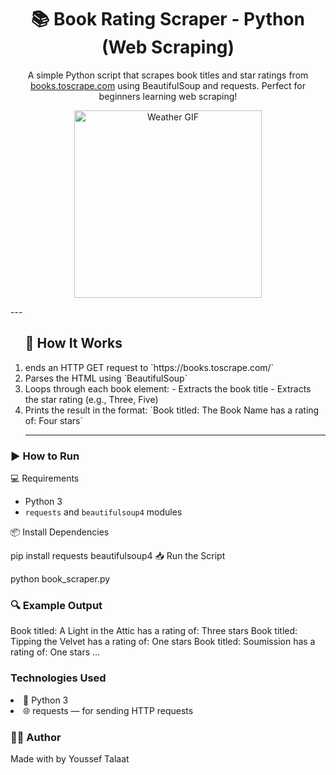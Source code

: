 <h1 align="center">📚 Book Rating Scraper - Python (Web Scraping)</h1>

<p align="center">
  A simple Python script that scrapes book titles and star ratings from <a href="https://books.toscrape.com" target="_blank">books.toscrape.com</a> using BeautifulSoup and requests.  
  Perfect for beginners learning web scraping!
</p>

<p align="center">
  <img src="https://media.giphy.com/media/v1.Y2lkPTc5MGI3NjExMWdkamVvaWhiODg2dW1oajdjZnJwaHNoNHBwazU0MWd5ZTVsZGMzbyZlcD12MV9naWZzX3NlYXJjaCZjdD1n/bGgsc5mWoryfgKBx1u/giphy.gif" width="300" alt="Weather GIF"/>
</p>
---
<ol>
<h2>🧠 How It Works </h2>

 <li>ends an HTTP GET request to `https://books.toscrape.com/`</li>
   <li> Parses the HTML using `BeautifulSoup`</li>
 <li>
Loops through each book element:
   - Extracts the book title
   - Extracts the star rating (e.g., Three, Five)</li>
<li>
 Prints the result in the format:  
   `Book titled: The Book Name has a rating of: Four stars`</li>

---
</ol>
<h3> ▶️ How to Run</h3>
<p> 💻 Requirements

- Python 3
- `requests` and `beautifulsoup4` modules

 📦 Install Dependencies

pip install requests beautifulsoup4
📥 Run the Script

python book_scraper.py
</p>

<h3>🔍 Example Output</h3>
<p>
Book titled: A Light in the Attic has a rating of: Three stars
Book titled: Tipping the Velvet has a rating of: One stars
Book titled: Soumission has a rating of: One stars
...
</p>

<h3>Technologies Used</h3>

<li>🐍 Python 3</li>

<li>🌐 requests — for sending HTTP requests</li>


<h3>👨‍💻 Author</h3>
<p> Made with by Youssef Talaat</p>
